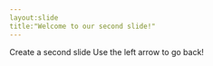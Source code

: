 ```yaml
---
layout:slide
title:"Welcome to our second slide!"
---
```

Create a second slide
Use the left arrow to go back!
